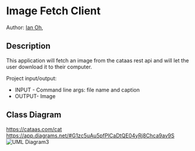 # Image Fetch Client
 Author: [Ian Oh](https://github.com/ianCSMajor),
 
## Description
This application will fetch an image from the cataas rest api and will let the user download it to their computer.  

Project input/output:
* INPUT - Command line args: file name and caption  
* OUTPUT- Image  

## Class Diagram
https://cataas.com/cat
https://app.diagrams.net/#G1zc5uAu5pfPlCaDtQE04yRj8Chca9av9S
![UML Diagram3](https://user-images.githubusercontent.com/28118510/110696256-b2886b00-819f-11eb-8c32-6cab54f7ffff.png)

 
